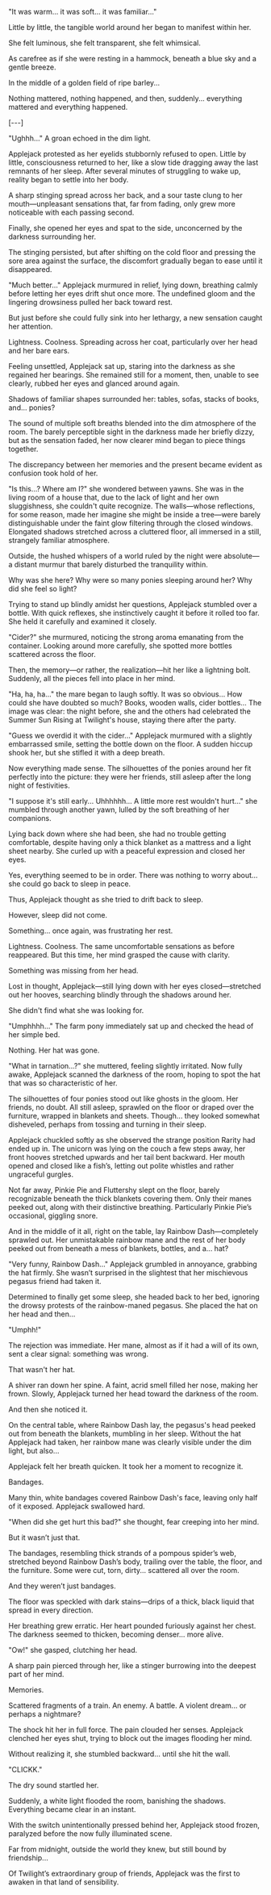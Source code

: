 "It was warm... it was soft... it was familiar..."

Little by little, the tangible world around her began to manifest within her.

She felt luminous, she felt transparent, she felt whimsical.

As carefree as if she were resting in a hammock, beneath a blue sky and a gentle breeze.

In the middle of a golden field of ripe barley...

Nothing mattered, nothing happened, and then, suddenly... everything mattered and everything happened.

[---]

"Ughhh..." A groan echoed in the dim light.

Applejack protested as her eyelids stubbornly refused to open. Little by little, consciousness returned to her, like a slow tide dragging away the last remnants of her sleep. After several minutes of struggling to wake up, reality began to settle into her body.

A sharp stinging spread across her back, and a sour taste clung to her mouth—unpleasant sensations that, far from fading, only grew more noticeable with each passing second.

Finally, she opened her eyes and spat to the side, unconcerned by the darkness surrounding her.

The stinging persisted, but after shifting on the cold floor and pressing the sore area against the surface, the discomfort gradually began to ease until it disappeared.

"Much better..." Applejack murmured in relief, lying down, breathing calmly before letting her eyes drift shut once more. The undefined gloom and the lingering drowsiness pulled her back toward rest.

But just before she could fully sink into her lethargy, a new sensation caught her attention.

Lightness. Coolness. Spreading across her coat, particularly over her head and her bare ears.

Feeling unsettled, Applejack sat up, staring into the darkness as she regained her bearings. She remained still for a moment, then, unable to see clearly, rubbed her eyes and glanced around again.

Shadows of familiar shapes surrounded her: tables, sofas, stacks of books, and... ponies?

The sound of multiple soft breaths blended into the dim atmosphere of the room. The barely perceptible sight in the darkness made her briefly dizzy, but as the sensation faded, her now clearer mind began to piece things together.

The discrepancy between her memories and the present became evident as confusion took hold of her.

"Is this...? Where am I?" she wondered between yawns. She was in the living room of a house that, due to the lack of light and her own sluggishness, she couldn't quite recognize. The walls—whose reflections, for some reason, made her imagine she might be inside a tree—were barely distinguishable under the faint glow filtering through the closed windows. Elongated shadows stretched across a cluttered floor, all immersed in a still, strangely familiar atmosphere.

Outside, the hushed whispers of a world ruled by the night were absolute—a distant murmur that barely disturbed the tranquility within.

Why was she here? Why were so many ponies sleeping around her? Why did she feel so light?

Trying to stand up blindly amidst her questions, Applejack stumbled over a bottle. With quick reflexes, she instinctively caught it before it rolled too far. She held it carefully and examined it closely.

"Cider?" she murmured, noticing the strong aroma emanating from the container. Looking around more carefully, she spotted more bottles scattered across the floor.

Then, the memory—or rather, the realization—hit her like a lightning bolt. Suddenly, all the pieces fell into place in her mind.

"Ha, ha, ha..." the mare began to laugh softly. It was so obvious… How could she have doubted so much? Books, wooden walls, cider bottles… The image was clear: the night before, she and the others had celebrated the Summer Sun Rising at Twilight's house, staying there after the party.

"Guess we overdid it with the cider..." Applejack murmured with a slightly embarrassed smile, setting the bottle down on the floor. A sudden hiccup shook her, but she stifled it with a deep breath.

Now everything made sense. The silhouettes of the ponies around her fit perfectly into the picture: they were her friends, still asleep after the long night of festivities.

"I suppose it's still early... Uhhhhhh... A little more rest wouldn't hurt..." she mumbled through another yawn, lulled by the soft breathing of her companions.

Lying back down where she had been, she had no trouble getting comfortable, despite having only a thick blanket as a mattress and a light sheet nearby. She curled up with a peaceful expression and closed her eyes.

Yes, everything seemed to be in order. There was nothing to worry about... she could go back to sleep in peace.

Thus, Applejack thought as she tried to drift back to sleep.

However, sleep did not come.

Something... once again, was frustrating her rest.

Lightness. Coolness. The same uncomfortable sensations as before reappeared. But this time, her mind grasped the cause with clarity.

Something was missing from her head.

Lost in thought, Applejack—still lying down with her eyes closed—stretched out her hooves, searching blindly through the shadows around her.

She didn't find what she was looking for.

"Umphhhh..." The farm pony immediately sat up and checked the head of her simple bed.

Nothing. Her hat was gone.

"What in tarnation...?" she muttered, feeling slightly irritated. Now fully awake, Applejack scanned the darkness of the room, hoping to spot the hat that was so characteristic of her.

The silhouettes of four ponies stood out like ghosts in the gloom. Her friends, no doubt. All still asleep, sprawled on the floor or draped over the furniture, wrapped in blankets and sheets. Though... they looked somewhat disheveled, perhaps from tossing and turning in their sleep.

Applejack chuckled softly as she observed the strange position Rarity had ended up in. The unicorn was lying on the couch a few steps away, her front hooves stretched upwards and her tail bent backward. Her mouth opened and closed like a fish’s, letting out polite whistles and rather ungraceful gurgles.

Not far away, Pinkie Pie and Fluttershy slept on the floor, barely recognizable beneath the thick blankets covering them. Only their manes peeked out, along with their distinctive breathing. Particularly Pinkie Pie’s occasional, giggling snore.

And in the middle of it all, right on the table, lay Rainbow Dash—completely sprawled out. Her unmistakable rainbow mane and the rest of her body peeked out from beneath a mess of blankets, bottles, and a... hat?

"Very funny, Rainbow Dash..." Applejack grumbled in annoyance, grabbing the hat firmly. She wasn’t surprised in the slightest that her mischievous pegasus friend had taken it.

Determined to finally get some sleep, she headed back to her bed, ignoring the drowsy protests of the rainbow-maned pegasus. She placed the hat on her head and then...

"Umphh!"

The rejection was immediate. Her mane, almost as if it had a will of its own, sent a clear signal: something was wrong.

That wasn't her hat.

A shiver ran down her spine. A faint, acrid smell filled her nose, making her frown. Slowly, Applejack turned her head toward the darkness of the room.

And then she noticed it.

On the central table, where Rainbow Dash lay, the pegasus's head peeked out from beneath the blankets, mumbling in her sleep. Without the hat Applejack had taken, her rainbow mane was clearly visible under the dim light, but also...

Applejack felt her breath quicken. It took her a moment to recognize it.

Bandages.

Many thin, white bandages covered Rainbow Dash's face, leaving only half of it exposed. Applejack swallowed hard.

"When did she get hurt this bad?" she thought, fear creeping into her mind.

But it wasn’t just that.

The bandages, resembling thick strands of a pompous spider’s web, stretched beyond Rainbow Dash’s body, trailing over the table, the floor, and the furniture. Some were cut, torn, dirty... scattered all over the room.

And they weren’t just bandages.

The floor was speckled with dark stains—drips of a thick, black liquid that spread in every direction.

Her breathing grew erratic. Her heart pounded furiously against her chest. The darkness seemed to thicken, becoming denser... more alive.

"Ow!" she gasped, clutching her head.

A sharp pain pierced through her, like a stinger burrowing into the deepest part of her mind.

Memories.

Scattered fragments of a train. An enemy. A battle. A violent dream... or perhaps a nightmare?

The shock hit her in full force. The pain clouded her senses. Applejack clenched her eyes shut, trying to block out the images flooding her mind.

Without realizing it, she stumbled backward… until she hit the wall.

"CLICKK."

The dry sound startled her.

Suddenly, a white light flooded the room, banishing the shadows. Everything became clear in an instant.

With the switch unintentionally pressed behind her, Applejack stood frozen, paralyzed before the now fully illuminated scene.

Far from midnight, outside the world they knew, but still bound by friendship...

Of Twilight’s extraordinary group of friends, Applejack was the first to awaken in that land of sensibility.